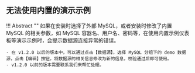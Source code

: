 ## 无法使用内置的演示示例

!!! Abstract ""
    如果在安装时选择了外部 MySQL，或者安装时修改了内置 MySQL 的相关参数，如 MySQL 容器名、用户名、密码等，在使用内置示例仪表板等演示示例时，会提示数据源连接异常的错误。  

    - 在 v1.2.0 以后的版本中，可以通过点击【数据源】，选择 MySQL 分组下的 demo 数据源，点击【编辑】按钮，将数据源的相关信息修改为新的信息，校验通过后即可使用。  
    - v1.2.0 以前的版本需要联系我们来帮忙处理。